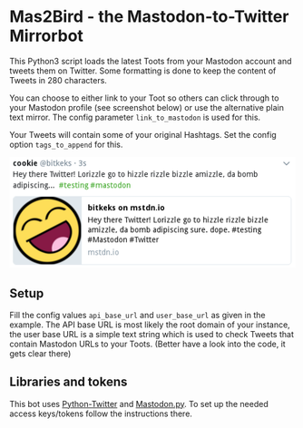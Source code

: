 # Mas2Bird - the Mastodon-to-Twitter Mirrorbot

This Python3 script loads the latest Toots from your Mastodon account and tweets them on Twitter.
Some formatting is done to keep the content of Tweets in 280 characters.

You can choose to either link to your Toot so others can click through to your Mastodon profile (see screenshot below) or use the alternative plain text mirror. The config parameter `link_to_mastodon` is used for this.

Your Tweets will contain some of your original Hashtags. Set the config option `tags_to_append` for this.

![demo Tweet](example-post.png)

## Setup
Fill the config values `api_base_url` and `user_base_url` as given in the example. The API base URL is most likely the root domain of your instance, the user base URL is a simple text string which is used to check Tweets that contain Mastodon URLs to your Toots. (Better have a look into the code, it gets clear there)

## Libraries and tokens
This bot uses [Python-Twitter](https://python-twitter.readthedocs.io/en/latest/getting_started.html) and [Mastodon.py](https://mastodonpy.readthedocs.io/en/latest/). To set up the needed access keys/tokens follow the instructions there.
